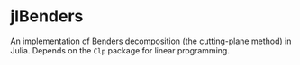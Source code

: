 jlBenders
=========

An implementation of Benders decomposition (the cutting-plane method) in Julia. Depends on the ``Clp`` package for linear programming.
